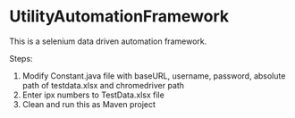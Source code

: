 # UtilityAutomationFramework
This is a selenium data driven automation framework. 

Steps:

1. Modify Constant.java file with baseURL, username, password, absolute path of testdata.xlsx and chromedriver path
2. Enter ipx numbers to TestData.xlsx file
3. Clean and run this as Maven project
